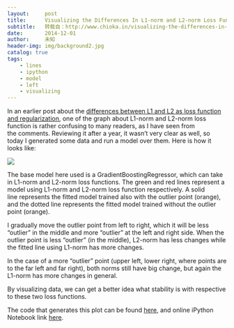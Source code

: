 ```yaml
---
layout:     post
title:      Visualizing the Differences In L1-norm and L2-norm Loss Function
subtitle:   转载自：http://www.chioka.in/visualizing-the-differences-in-l1-norm-and-l2-norm-loss-function/
date:       2014-12-01
author:     未知
header-img: img/background2.jpg
catalog: true
tags:
    - lines
    - ipython
    - model
    - left
    - visualizing
---
```


In an earlier post about the [differences between L1 and L2 as loss function and regularization](http://www.chioka.in/differences-between-l1-and-l2-as-loss-function-and-regularization), one of the graph about L1-norm and L2-norm loss function is rather confusing to many readers, as I have seen from the comments. Reviewing it after a year, it wasn’t very clear as well, so today I generated some data and run a model over them. Here is how it looks like:

[![](http://www.chioka.in/wp-content/uploads/2013/12/programmatic-L1-vs-L2-visualization.png)
](http://www.chioka.in/wp-content/uploads/2013/12/programmatic-L1-vs-L2-visualization.png)

The base model here used is a GradientBoostingRegressor, which can take in L1-norm and L2-norm loss functions. The green and red lines represent a model using L1-norm and L2-norm loss function respectively. A solid line represents the fitted model trained also with the outlier point (orange), and the dotted line represents the fitted model trained without the outlier point (orange).

I gradually move the outlier point from left to right, which it will be less “outlier” in the middle and more “outlier” at the left and right side. When the outlier point is less “outlier” (in the middle), L2-norm has less changes while the fitted line using L1-norm has more changes.

In the case of a more “outlier” point (upper left, lower right, where points are to the far left and far right), both norms still have big change, but again the L1-norm has more changes in general.

By visualizing data, we can get a better idea what stability is with respective to these two loss functions.

The code that generates this plot can be found [here](https://github.com/log0/l1_and_l2_loss_function), and online iPython Notebook link [here](http://nbviewer.ipython.org/github/log0/l1_and_l2_loss_function/blob/master/Validating%20Stability.ipynb).

